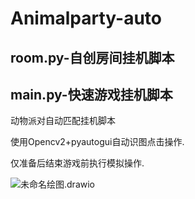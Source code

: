 # Animalparty-auto

## room.py-自创房间挂机脚本

## main.py-快速游戏挂机脚本

 动物派对自动匹配挂机脚本

使用Opencv2+pyautogui自动识图点击操作.

仅准备后结束游戏前执行模拟操作.

![未命名绘图.drawio](https://luchetuchuang.oss-cn-beijing.aliyuncs.com/aprimg/未命名绘图.drawio.png)

